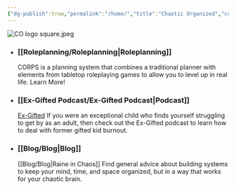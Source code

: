 ```yaml
---
{"dg-publish":true,"permalink":"/home/","title":"Chaotic Organized","contentClasses":"dashboard","tags":["gardenEntry"],"noteIcon":"","created":"","updated":""}
---
```



![CO logo square.jpeg](/img/user/Assets/Attachments/CO%20logo%20square.jpeg)

- ### [[Roleplanning/Roleplanning\|Roleplanning]]
  CORPS is a planning system that combines a traditional planner with elements from tabletop roleplaying games to allow you to level up in real life. Learn More!

- ### [[Ex-Gifted Podcast/Ex-Gifted Podcast\|Podcast]]
  [Ex-Gifted](https://exgifted.com/)
  If you were an exceptional child who finds yourself struggling to get by as an adult, then check out the Ex-Gifted podcast to learn how to deal with former gifted kid burnout.

- ### [[Blog/Blog\|Blog]]
  [[Blog/Blog\|Raine in Chaos]]
  Find general advice about building systems to keep your mind, time, and space organized, but in a way that works for your chaotic brain.


